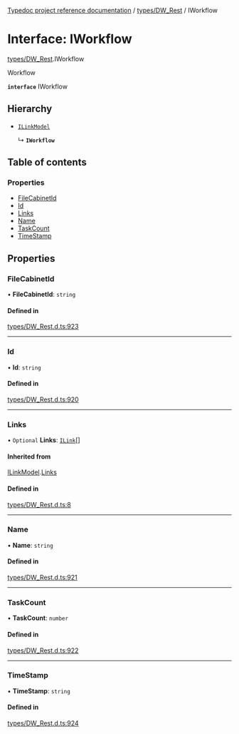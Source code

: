 [Typedoc project reference documentation](../README.md) / [types/DW_Rest](../modules/types_dw_rest.md) / IWorkflow

# Interface: IWorkflow

[types/DW_Rest](../modules/types_dw_rest.md).IWorkflow

Workflow

**`interface`** IWorkflow

## Hierarchy

- [`ILinkModel`](types_dw_rest.ilinkmodel.md)

  ↳ **`IWorkflow`**

## Table of contents

### Properties

- [FileCabinetId](types_dw_rest.iworkflow.md#filecabinetid)
- [Id](types_dw_rest.iworkflow.md#id)
- [Links](types_dw_rest.iworkflow.md#links)
- [Name](types_dw_rest.iworkflow.md#name)
- [TaskCount](types_dw_rest.iworkflow.md#taskcount)
- [TimeStamp](types_dw_rest.iworkflow.md#timestamp)

## Properties

### FileCabinetId

• **FileCabinetId**: `string`

#### Defined in

[types/DW_Rest.d.ts:923](https://github.com/DocuWare/REST-Sample-TS/blob/beb3ada/src/types/DW_Rest.d.ts#L923)

___

### Id

• **Id**: `string`

#### Defined in

[types/DW_Rest.d.ts:920](https://github.com/DocuWare/REST-Sample-TS/blob/beb3ada/src/types/DW_Rest.d.ts#L920)

___

### Links

• `Optional` **Links**: [`ILink`](types_dw_rest.ilink.md)[]

#### Inherited from

[ILinkModel](types_dw_rest.ilinkmodel.md).[Links](types_dw_rest.ilinkmodel.md#links)

#### Defined in

[types/DW_Rest.d.ts:8](https://github.com/DocuWare/REST-Sample-TS/blob/beb3ada/src/types/DW_Rest.d.ts#L8)

___

### Name

• **Name**: `string`

#### Defined in

[types/DW_Rest.d.ts:921](https://github.com/DocuWare/REST-Sample-TS/blob/beb3ada/src/types/DW_Rest.d.ts#L921)

___

### TaskCount

• **TaskCount**: `number`

#### Defined in

[types/DW_Rest.d.ts:922](https://github.com/DocuWare/REST-Sample-TS/blob/beb3ada/src/types/DW_Rest.d.ts#L922)

___

### TimeStamp

• **TimeStamp**: `string`

#### Defined in

[types/DW_Rest.d.ts:924](https://github.com/DocuWare/REST-Sample-TS/blob/beb3ada/src/types/DW_Rest.d.ts#L924)
